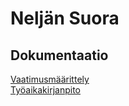 # Neljän Suora

## Dokumentaatio
[Vaatimusmäärittely](https://github.com/kiaoraquok/ot-harjoitustyo/blob/master/connectfour/dokumentaatio/vaatimusmaarittely.md)
\
[Työaikakirjanpito](https://github.com/kiaoraquok/ot-harjoitustyo/blob/master/connectfour/dokumentaatio/tyoaikakirjanpito.md)

